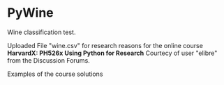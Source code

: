 # PyWine

Wine classification test.

Uploaded File "wine.csv" for research reasons for the online course <b>ΗarvardX: PH526x Using Python for Research</b>
Courtecy of user "elibre" from the Discussion Forums.

Examples of the course solutions

